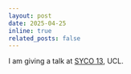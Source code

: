 ```yaml
---
layout: post
date: 2025-04-25
inline: true
related_posts: false
---
```


I am giving a talk at [SYCO 13](https://www.cl.cam.ac.uk/events/syco/13/), UCL.  
